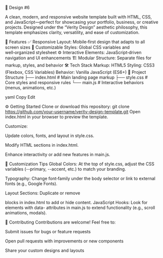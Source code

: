🎨 Design #6

A clean, modern, and responsive website template built with HTML, CSS, and JavaScript—perfect for showcasing your portfolio, business, or creative projects. Designed under the “Verity Design” aesthetic philosophy, this template emphasizes clarity, versatility, and ease of customization.

🚀 Features
✅ Responsive Layout: Mobile‑first design that adapts to all screen sizes
🎨 Customizable Styles: Global CSS variables and well‑organized stylesheet
⚙️ Interactive Elements: JavaScript‑driven navigation and UI enhancements
🏗️ Modular Structure: Separate files for markup, styles, and behavior
🛠 Tech Stack
Markup: HTML5
Styling: CSS3 (Flexbox, CSS Variables)
Behavior: Vanilla JavaScript (ES6+)
📁 Project Structure
├── index.html # Main landing page markup ├── style.css # Core styles and responsive rules └── main.js # Interactive behaviors (menus, animations, etc.)

yaml Copy Edit

⚙️ Getting Started
Clone or download this repository:
git clone https://github.com/your-username/verity-design-template.git
Open index.html in your browser to preview the template.

Customize:

Update colors, fonts, and layout in style.css.

Modify HTML sections in index.html.

Enhance interactivity or add new features in main.js.

🎨 Customization Tips Global Colors: At the top of style.css, adjust the CSS variables (--primary, --accent, etc.) to match your branding.

Typography: Change font‑family under the body selector or link to external fonts (e.g., Google Fonts).

Layout Sections: Duplicate or remove

blocks in index.html to add or hide content.
JavaScript Hooks: Look for elements with data- attributes in main.js to extend functionality (e.g., scroll animations, modals).

🤝 Contributing Contributions are welcome! Feel free to:

Submit issues for bugs or feature requests

Open pull requests with improvements or new components

Share your custom designs and layouts

